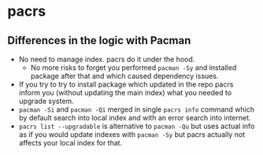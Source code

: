 # pacrs

## Differences in the logic with Pacman

- No need to manage index. pacrs do it under the hood.
  - No more risks to forget you performed `pacman -Sy` and installed package
    after that and which caused dependency issues.
- If you try to try to install package which updated in the repo pacrs inform
  you (without updating the main index) what you needed to upgrade system.
- `pacman -Si` and `pacman -Qi` merged in single `pacrs info` command which by
  default search into local index and with an error search into internet.
- `pacrs list --upgradable` is alternative to `pacman -Qu` but uses actual info
  as if you would update indexes with `pacman -Sy` but pacrs actually not
  affects your local index for that.
